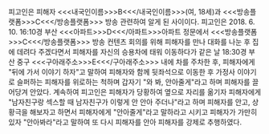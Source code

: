 피고인은 피해자 <<<내국인이름>>>B<<</내국인이름>>>(여, 18세)과 <<<방송플랫폼>>>C<<</방송플랫폼>>> 방송 관련하여 알게 된 사이이다.
피고인은 2018. 6. 10. 16:10경 부산 <<<아파트>>>D<<</아파트>>>아파트 정문에서 <<<방송플랫폼>>>C<<</방송플랫폼>>> 방송 컨텐츠 회의를 위해 피해자를 만나 대화를 나눈 후 집에 데려다 주겠다면서 피해자를 자신의 승용차에 태워 이동하다가 같은 날 18:30경 부산 중구 <<<구아래주소>>>E<<</구아래주소>>> 내에 차를 주차한 후, 피해자에게 "뒤에 가서 이야기 하자"고 말하여 피해자와 함께 뒷좌석으로 이동한 후 가정사 이야기로 슬퍼하는 피해자를 위로하는 척하며 갑자기 "와 봐, 안아줄게"라고 하며 피해자를 끌어당겨 안았다.
계속하여 피고인은 피해자가 당황하여 옆으로 자리를 옮기자 피해자에게 "남자친구랑 섹스할 때 남자친구가 이렇게 안 안아 주더나"라고 하며 피해자를 안고, 상황극을 해보자고 하면서 피해자에게 "안아줄게"라고 말하라고 시키고 피해자가 가만히 있자 "안아봐라"라고 말하여 또 다시 피해자를 안아 피해자를 강제로 추행하였다.